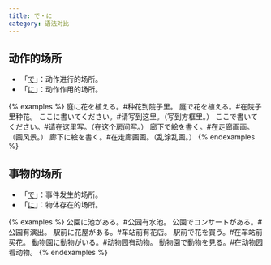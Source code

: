 ```yaml
---
title: で・に
category: 语法对比
---
```


## 动作的场所

- 「[で](../de#动作进行的场所)」：动作进行的场所。
- 「[に](../ni#动作作用的场所)」：动作作用的场所。

{% examples %}
庭に花を植える。#种花到院子里。
庭で花を植える。#在院子里种花。
ここに書いてください。#请写到这里。（写到方框里。）
ここで書いてください。#请在这里写。（在这个房间写。）
廊下で絵を書く。#在走廊画画。（画风景。）
廊下に絵を書く。#在走廊画画。（乱涂乱画。）
{% endexamples %}

## 事物的场所

- 「[で](../de#事件发生的场所)」：事件发生的场所。
- 「[に](../ni#物体存在的场所)」：物体存在的场所。

{% examples %}
公園に池がある。#公园有水池。
公園でコンサートがある。#公园有演出。
駅前に花屋がある。#车站前有花店。
駅前で花を買う。#在车站前买花。
動物園に動物がいる。#动物园有动物。
動物園で動物を見る。#在动物园看动物。
{% endexamples %}

